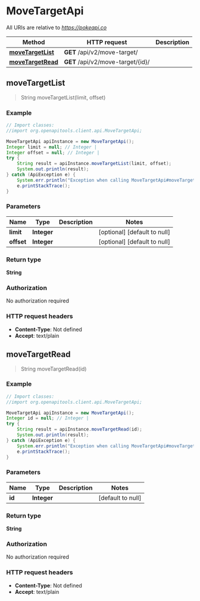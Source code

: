 # MoveTargetApi

All URIs are relative to *https://pokeapi.co*

Method | HTTP request | Description
------------- | ------------- | -------------
[**moveTargetList**](MoveTargetApi.md#moveTargetList) | **GET** /api/v2/move-target/ | 
[**moveTargetRead**](MoveTargetApi.md#moveTargetRead) | **GET** /api/v2/move-target/{id}/ | 



## moveTargetList

> String moveTargetList(limit, offset)



### Example

```java
// Import classes:
//import org.openapitools.client.api.MoveTargetApi;

MoveTargetApi apiInstance = new MoveTargetApi();
Integer limit = null; // Integer | 
Integer offset = null; // Integer | 
try {
    String result = apiInstance.moveTargetList(limit, offset);
    System.out.println(result);
} catch (ApiException e) {
    System.err.println("Exception when calling MoveTargetApi#moveTargetList");
    e.printStackTrace();
}
```

### Parameters


Name | Type | Description  | Notes
------------- | ------------- | ------------- | -------------
 **limit** | **Integer**|  | [optional] [default to null]
 **offset** | **Integer**|  | [optional] [default to null]

### Return type

**String**

### Authorization

No authorization required

### HTTP request headers

- **Content-Type**: Not defined
- **Accept**: text/plain


## moveTargetRead

> String moveTargetRead(id)



### Example

```java
// Import classes:
//import org.openapitools.client.api.MoveTargetApi;

MoveTargetApi apiInstance = new MoveTargetApi();
Integer id = null; // Integer | 
try {
    String result = apiInstance.moveTargetRead(id);
    System.out.println(result);
} catch (ApiException e) {
    System.err.println("Exception when calling MoveTargetApi#moveTargetRead");
    e.printStackTrace();
}
```

### Parameters


Name | Type | Description  | Notes
------------- | ------------- | ------------- | -------------
 **id** | **Integer**|  | [default to null]

### Return type

**String**

### Authorization

No authorization required

### HTTP request headers

- **Content-Type**: Not defined
- **Accept**: text/plain

